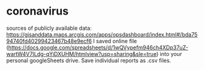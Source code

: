 # coronavirus
sources of publicly available data: https://gisanddata.maps.arcgis.com/apps/opsdashboard/index.html#/bda7594740fd40299423467b48e9ecf6
I saved online file (https://docs.google.com/spreadsheets/d/1wQVypefm946ch4XDp37uZ-wartW4V7ILdg-qYiDXUHM/htmlview?usp=sharing&sle=true) into your personal googleSheets drive. Save individual reports as .csv files.
